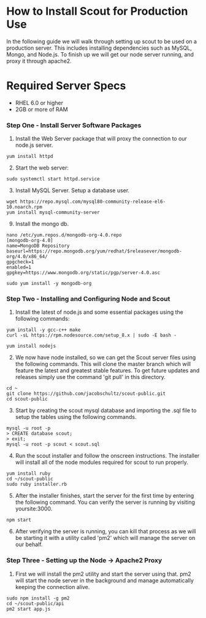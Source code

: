 # How to Install Scout for Production Use

In the following guide we will walk through setting up scout to be used on a production server. This includes installing dependencies such as MySQL, Mongo, and Node.js. To finish up we will get our node server running, and proxy it through apache2. 

# Required Server Specs
  - RHEL 6.0 or higher
  - 2GB or more of RAM 
  
### Step One - Install Server Software Packages ###
1. Install the Web Server package that will proxy the connection to our node.js server.
```
yum install httpd
```
2. Start the web server: 
```
sudo systemctl start httpd.service
```

3. Install MySQL Server. Setup a database user. 
```
wget https://repo.mysql.com/mysql80-community-release-el6-10.noarch.rpm
yum install mysql-community-server
```
9. Install the mongo db. 
```
nano /etc/yum.repos.d/mongodb-org-4.0.repo
[mongodb-org-4.0]
name=MongoDB Repository
baseurl=https://repo.mongodb.org/yum/redhat/$releasever/mongodb-org/4.0/x86_64/
gpgcheck=1
enabled=1
gpgkey=https://www.mongodb.org/static/pgp/server-4.0.asc

sudo yum install -y mongodb-org
```
### Step Two - Installing and Configuring Node and Scout ###
1. Install the latest of node.js and some essential packages using the following commands: 
```
yum install -y gcc-c++ make
curl -sL https://rpm.nodesource.com/setup_8.x | sudo -E bash -

yum install nodejs
```
2. We now have node installed, so we can get the Scout server files using the following commands. This will clone the master branch which will feature the latest and greatest stable features. To get future updates and releases simply use the command 'git pull' in this directory. 

```
cd ~
git clone https://github.com/jacobschultz/scout-public.git
cd scout-public
```
3. Start by creating the scout mysql database and importing the .sql file to setup the tables using the following commands. 
```
mysql -u root -p
> CREATE database scout;
> exit;
mysql -u root -p scout < scout.sql
```
4. Run the scout installer and follow the onscreen instructions. The installer will install all of the node modules required for scout to run properly. 
```
yum install ruby
cd ~/scout-public 
sudo ruby installer.rb
```
5. After the installer finishes, start the server for the first time by entering the following command. You can verify the server is running by visiting yoursite:3000. 
```
npm start
```
6. After verifying the server is running, you can kill that process as we will be starting it with a utility called 'pm2' which will manage the server on our behalf. 

### Step Three - Setting up the Node -> Apache2 Proxy 
1. First we will install the pm2 utility and start the server using that. pm2 will start the node server in the background and manage automatically keeping the connection alive. 
```
sudo npm install -g pm2
cd ~/scout-public/api
pm2 start app.js
```

